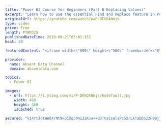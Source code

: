 ```yaml
---
title: "Power BI Course for Beginners (Part 8 Replacing Values)"
excerpt: "Learn how to use the essential Find and Replace feature in Power BI."
originalUrl: https://youtube.com/watch?v=P-DEkDANmjs
type: video
price: Free
length: PT8M32S
publishedDateTime: 2019-09-21T03:01:15Z
heat: 50

featuredContent: "<iframe width=\"800\" height=\"500\" frameborder=\"0\" src=\"https://www.youtube.com/embed/P-DEkDANmjs\" allow=\"accelerometer; autoplay; encrypted-media; gyroscope; picture-in-picture\" allowfullscreen></iframe>"

provider:
  name: Absent Data Channel
  domain: absentdata.com

topics:
  - Power BI

images:
  - url: https://i.ytimg.com/vi/P-DEkDANmjs/hqdefault.jpg
    width: 480
    height: 360
    isCached: true

secured: "k14rtJctWW0X/Nt9Fb1Xqc04I32Kuo++dJTkzCsalsPcS2rLkTabDb22F90jjynQ+dYoidIxkuqmaWIuqBquwuaac6RnaF4wLMOcIqZUMZIKiS38bgCZWz6JTiWUqxOX7Zg4yGipR9UTHTmvUk0f4kjFhv1xBLhnvJ1fqoy91z669hfK315JBRixlUHGz3C84VWm9LiPYJ5pkZcH68gJntDHIglMP7g9qCoTGwxzWXWJ0Q4QnJvjKhiqQYBVZID3aWMJtQmsMQOmPWOUJzuOe6KlvCYZAvgOpU+9WytiilE3Q1TvJqWROg5mbaZjUvorR8WpFvPJevHKeGgS9SAreB/2Bh+rrcU29rtetRQOUY7FhouWwR1c4fw+BGqHZU5dC5KGygum+mGvpZ+3D2inGb/k0F8Q71ayOXhH4CJlFaw=;h8o44+x1RBbnVMi5/2kTiA=="
---
```


